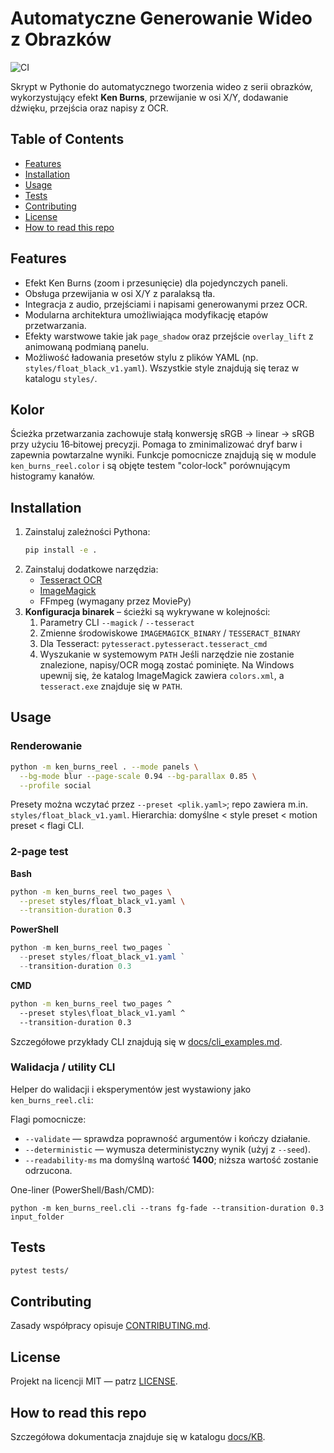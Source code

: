 # Automatyczne Generowanie Wideo z Obrazków

![CI](https://github.com/PKrokosz/Automatyczne-generowanie-video-z-obrazk-w/actions/workflows/ci.yml/badge.svg)

Skrypt w Pythonie do automatycznego tworzenia wideo z serii obrazków, wykorzystujący efekt **Ken Burns**, przewijanie w osi X/Y, dodawanie dźwięku, przejścia oraz napisy z OCR.

## Table of Contents
- [Features](#features)
- [Installation](#installation)
- [Usage](#usage)
- [Tests](#tests)
- [Contributing](#contributing)
- [License](#license)
- [How to read this repo](#how-to-read-this-repo)

## Features
- Efekt Ken Burns (zoom i przesunięcie) dla pojedynczych paneli.
- Obsługa przewijania w osi X/Y z paralaksą tła.
- Integracja z audio, przejściami i napisami generowanymi przez OCR.
- Modularna architektura umożliwiająca modyfikację etapów przetwarzania.
- Efekty warstwowe takie jak `page_shadow` oraz przejście `overlay_lift` z
  animowaną podmianą panelu.
- Możliwość ładowania presetów stylu z plików YAML (np. `styles/float_black_v1.yaml`).
  Wszystkie style znajdują się teraz w katalogu `styles/`.

## Kolor
Ścieżka przetwarzania zachowuje stałą konwersję sRGB → linear → sRGB przy
użyciu 16‑bitowej precyzji.  Pomaga to zminimalizować dryf barw i zapewnia
powtarzalne wyniki.  Funkcje pomocnicze znajdują się w module
`ken_burns_reel.color` i są objęte testem "color‑lock" porównującym
histogramy kanałów.

## Installation
1. Zainstaluj zależności Pythona:
   ```bash
   pip install -e .
   ```
2. Zainstaluj dodatkowe narzędzia:
   - [Tesseract OCR](https://github.com/tesseract-ocr/tesseract)
   - [ImageMagick](https://imagemagick.org)
   - FFmpeg (wymagany przez MoviePy)
3. **Konfiguracja binarek** – ścieżki są wykrywane w kolejności:
   1. Parametry CLI `--magick` / `--tesseract`
   2. Zmienne środowiskowe `IMAGEMAGICK_BINARY` / `TESSERACT_BINARY`
   3. Dla Tesseract: `pytesseract.pytesseract.tesseract_cmd`
   4. Wyszukanie w systemowym `PATH`
   Jeśli narzędzie nie zostanie znalezione, napisy/OCR mogą zostać pominięte.
   Na Windows upewnij się, że katalog ImageMagick zawiera `colors.xml`, a `tesseract.exe` znajduje się w `PATH`.

## Usage

### Renderowanie
```bash
python -m ken_burns_reel . --mode panels \
  --bg-mode blur --page-scale 0.94 --bg-parallax 0.85 \
  --profile social
```

Presety można wczytać przez `--preset <plik.yaml>`; repo zawiera m.in.
`styles/float_black_v1.yaml`. Hierarchia: domyślne < style preset < motion preset <
flagi CLI.

### 2-page test

**Bash**

```bash
python -m ken_burns_reel two_pages \
  --preset styles/float_black_v1.yaml \
  --transition-duration 0.3
```

**PowerShell**

```powershell
python -m ken_burns_reel two_pages `
  --preset styles/float_black_v1.yaml `
  --transition-duration 0.3
```

**CMD**

```cmd
python -m ken_burns_reel two_pages ^
  --preset styles\float_black_v1.yaml ^
  --transition-duration 0.3
```

Szczegółowe przykłady CLI znajdują się w [docs/cli_examples.md](docs/cli_examples.md).


### Walidacja / utility CLI
Helper do walidacji i eksperymentów jest wystawiony jako
`ken_burns_reel.cli`:

Flagi pomocnicze:

- `--validate` — sprawdza poprawność argumentów i kończy działanie.
- `--deterministic` — wymusza deterministyczny wynik (użyj z `--seed`).
- `--readability-ms` ma domyślną wartość **1400**; niższa wartość zostanie odrzucona.

One-liner (PowerShell/Bash/CMD):


```
python -m ken_burns_reel.cli --trans fg-fade --transition-duration 0.3 input_folder
```

## Tests
```bash
pytest tests/
```

## Contributing
Zasady współpracy opisuje [CONTRIBUTING.md](CONTRIBUTING.md).

## License
Projekt na licencji MIT — patrz [LICENSE](LICENSE).

## How to read this repo

Szczegółowa dokumentacja znajduje się w katalogu [docs/KB](docs/KB/index.md).
